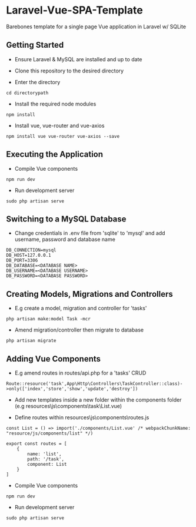 # Laravel-Vue-SPA-Template
Barebones template for a single page Vue application in Laravel w/ SQLite

## Getting Started

* Ensure Laravel & MySQL are installed and up to date

* Clone this repository to the desired directory

* Enter the directory

```
cd directorypath
```

* Install the required node modules

```
npm install
```

* Install vue, vue-router and vue-axios

```
npm install vue vue-router vue-axios --save
```

## Executing the Application
* Compile Vue components

```
npm run dev
```

* Run development server

```
sudo php artisan serve
```

## Switching to a MySQL Database

* Change credentials in .env file from 'sqlite' to 'mysql' and add username, password and database name

```
DB_CONNECTION=mysql 
DB_HOST=127.0.0.1 
DB_PORT=3306 
DB_DATABASE=<DATABASE NAME>
DB_USERNAME=<DATABASE USERNAME>
DB_PASSWORD=<DATABASE PASSWORD>
```

## Creating Models, Migrations and Controllers

* E.g create a model, migration and controller for 'tasks'

```
php artisan make:model Task -mcr
```

* Amend migration/controller then migrate to database

```
php artisan migrate
```

## Adding Vue Components

* E.g amend routes in routes/api.php for a 'tasks' CRUD

```
Route::resource('task',App\Http\Controllers\TaskController::class)->only(['index','store','show','update','destroy'])
```

* Add new templates inside a new folder within the components folder (e.g resources\js\components\task\List.vue)

* Define routes within resources\js\components\routes.js

```
const List = () => import('./components/List.vue' /* webpackChunkName: "resource/js/components/list" */)

export const routes = [
    {
        name: 'list',
        path: '/task',
        component: List
    }
]
```

* Compile Vue components

```
npm run dev
```

* Run development server

```
sudo php artisan serve
```
